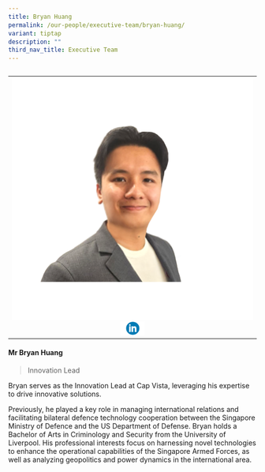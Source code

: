 ```yaml
---
title: Bryan Huang
permalink: /our-people/executive-team/bryan-huang/
variant: tiptap
description: ""
third_nav_title: Executive Team
---
```

<p></p>
<table style="width: 0px">
<colgroup></colgroup>
<tbody>
<tr></tr>
</tbody>
</table>
<table style="minWidth: 25px">
<colgroup>
<col>
</colgroup>
<tbody>
<tr>
<th rowspan="1" colspan="1">
<div class="isomer-image-wrapper">
<img style="width: 100%" height="auto" width="100%" alt="" src="/images/Bryan_s_Profile_picture__1_.png">
</div><a class="isomer-image-wrapper" href="https://www.linkedin.com/in/bryan-huang-8aaa0976/"><img style="width: 10%;" height="auto" width="100%" alt="" src="/images/Executive Team/linkedin_logo_optimized.png"></a>
</th>
</tr>
</tbody>
</table>
<h4><strong>Mr Bryan Huang</strong></h4>
<blockquote>
<p>Innovation Lead</p>
</blockquote>
<p>Bryan serves as the Innovation Lead at Cap Vista, leveraging his expertise
to drive innovative solutions.&nbsp;</p>
<p>Previously, he played a key role in managing international relations and
facilitating bilateral defence technology cooperation between the Singapore
Ministry of Defence and the US Department of Defense. Bryan holds a Bachelor
of Arts in Criminology and Security from the University of Liverpool. His
professional interests focus on harnessing novel technologies to enhance
the operational capabilities of the Singapore Armed Forces, as well as
analyzing geopolitics and power dynamics in the international area.</p>